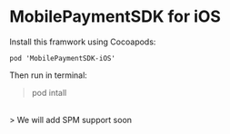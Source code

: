 # MobilePaymentSDK for iOS

Install this framwork using Cocoapods:

```pod 'MobilePaymentSDK-iOS'```

Then run in terminal:
> pod intall

<br/>
> We will add SPM support soon
